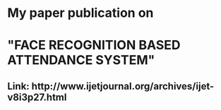 # My paper publication on
# "FACE RECOGNITION BASED ATTENDANCE SYSTEM"
<h2>Link: http://www.ijetjournal.org/archives/ijet-v8i3p27.html </h2>
